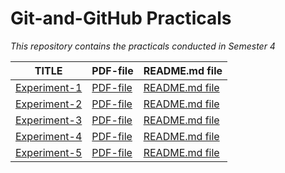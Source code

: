 # Git-and-GitHub Practicals

*This repository contains the practicals conducted in Semester 4*

|  TITLE  |   PDF-file    |    README.md file   |
|---------|---------------|---------------------|
| [Experiment-1](https://github.com/Tempestyash123456/practicals-in-Semester-4/tree/Git-and-Github/Exp1)        |  [PDF-file](https://github.com/Tempestyash123456/practicals-in-Semester-4/blob/Git-and-Github/Exp1/22BDO10019_git_exp_one.pdf)             |   [README.md file](https://github.com/Tempestyash123456/practicals-in-Semester-4/blob/Git-and-Github/Exp1/README.md)                  |
| [Experiment-2](https://github.com/Tempestyash123456/practicals-in-Semester-4/tree/Git-and-Github/Exp2) | [PDF-file](https://github.com/Tempestyash123456/practicals-in-Semester-4/blob/Git-and-Github/Exp2/22BDO10019_git_exp_two.pdf) | [README.md file](https://github.com/Tempestyash123456/practicals-in-Semester-4/blob/Git-and-Github/Exp2/README.md) | 
| [Experiment-3](https://github.com/Tempestyash123456/practicals-in-Semester-4/tree/Git-and-Github/Exp3) | [PDF-file](https://github.com/Tempestyash123456/practicals-in-Semester-4/blob/Git-and-Github/Exp3/22BDO10019_git_exp_three.pdf) | [README.md file](https://github.com/Tempestyash123456/practicals-in-Semester-4/blob/Git-and-Github/Exp3/README.md) |
| [Experiment-4](https://github.com/Tempestyash123456/practicals-in-Semester-4/tree/Git-and-Github/Exp4) | [PDF-file](https://github.com/Tempestyash123456/practicals-in-Semester-4/blob/Git-and-Github/Exp4/22BDO10019_git_exp_four.pdf) | [README.md file](https://github.com/Tempestyash123456/practicals-in-Semester-4/blob/Git-and-Github/Exp4/README.md) |
| [Experiment-5](https://github.com/Tempestyash123456/practicals-in-Semester-4/tree/Git-and-Github/Exp5) | [PDF-file](https://github.com/Tempestyash123456/practicals-in-Semester-4/blob/Git-and-Github/Exp5/22BDO10019_git_exp_five.pdf) | [README.md file](https://github.com/Tempestyash123456/practicals-in-Semester-4/blob/Git-and-Github/Exp5/README.md) | 
